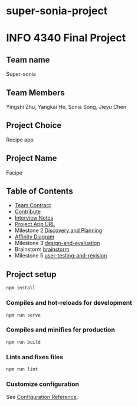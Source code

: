 # super-sonia-project

# INFO 4340 Final Project

## Team name

Super-sonia

## Team Members

Yingshi Zhu, Yangkai He, Sonia Song, Jieyu Chen

## Project Choice

Recipe app

## Project Name

Facipe

## Table of Contents

- [Team Contract](documents/team-contract.md)
- [Contribute](documents/contribution.md)
- [Interview Notes](documents/interview-notes.md)
- [Project App URL](https://facipe.herokuapp.com/)
- Milestone 2 [Discovery and Planning](documents/discovery-and-planning.md)
- [Affinity Diagram](documents/affinity_diagram.jpg)
- Milestone 3 [design-and-evaluation](documents/design-and-evaluation.md)
- Brainstorm [brainstorm](documents/brainstorm-and-sketches.md)
- Milestone 5 [user-testing-and-revision](documents/user-testing-and-revision.md)

## Project setup

```
npm install
```

### Compiles and hot-reloads for development

```
npm run serve
```

### Compiles and minifies for production

```
npm run build
```

### Lints and fixes files

```
npm run lint
```

### Customize configuration

See [Configuration Reference](https://cli.vuejs.org/config/).
